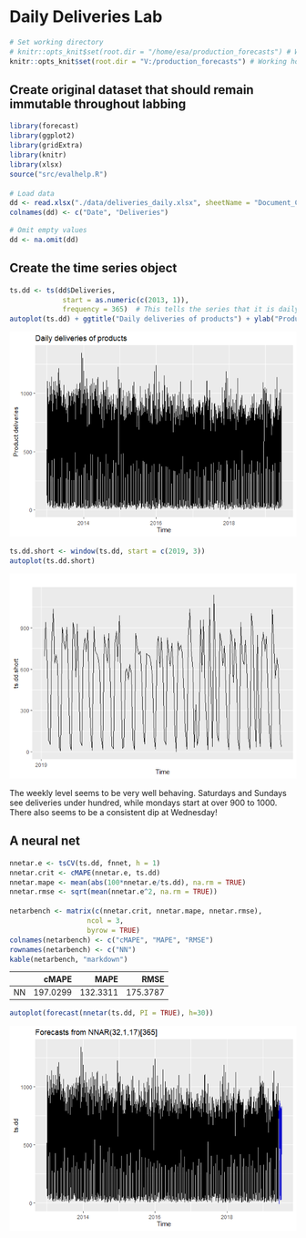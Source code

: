 Daily Deliveries Lab
================

``` r
# Set working directory
# knitr::opts_knit$set(root.dir = "/home/esa/production_forecasts") # Working on Ubuntu
knitr::opts_knit$set(root.dir = "V:/production_forecasts") # Working home
```

## Create original dataset that should remain immutable throughout labbing

``` r
library(forecast)
library(ggplot2)
library(gridExtra)
library(knitr)
library(xlsx)
source("src/evalhelp.R")

# Load data
dd <- read.xlsx("./data/deliveries_daily.xlsx", sheetName = "Document_CH207")
colnames(dd) <- c("Date", "Deliveries")
```

``` r
# Omit empty values
dd <- na.omit(dd)
```

## Create the time series object

``` r
ts.dd <- ts(dd$Deliveries, 
             start = as.numeric(c(2013, 1)), 
             frequency = 365)  # This tells the series that it is daily data
autoplot(ts.dd) + ggtitle("Daily deliveries of products") + ylab("Product deliveries")
```

![](Deliveries_Lab_files/figure-gfm/create_ts-1.png)<!-- -->

``` r
ts.dd.short <- window(ts.dd, start = c(2019, 3))
autoplot(ts.dd.short)
```

![](Deliveries_Lab_files/figure-gfm/shorten-1.png)<!-- -->

The weekly level seems to be very well behaving. Saturdays and Sundays
see deliveries under hundred, while mondays start at over 900 to 1000.
There also seems to be a consistent dip at Wednesday\!

## A neural net

``` r
nnetar.e <- tsCV(ts.dd, fnnet, h = 1)
nnetar.crit <- cMAPE(nnetar.e, ts.dd)
nnetar.mape <- mean(abs(100*nnetar.e/ts.dd), na.rm = TRUE)
nnetar.rmse <- sqrt(mean(nnetar.e^2, na.rm = TRUE))

netarbench <- matrix(c(nnetar.crit, nnetar.mape, nnetar.rmse),
                   ncol = 3,
                   byrow = TRUE)
colnames(netarbench) <- c("cMAPE", "MAPE", "RMSE")
rownames(netarbench) <- c("NN")
kable(netarbench, "markdown")
```

|    |    cMAPE |     MAPE |     RMSE |
| :- | -------: | -------: | -------: |
| NN | 197.0299 | 132.3311 | 175.3787 |

``` r
autoplot(forecast(nnetar(ts.dd, PI = TRUE), h=30))
```

![](Deliveries_Lab_files/figure-gfm/plot-1.png)<!-- -->
